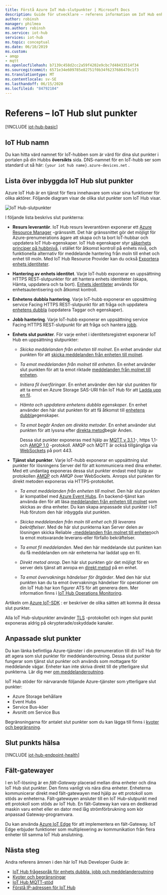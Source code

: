 ```yaml
---
title: Förstå Azure IoT Hub-slutpunkter | Microsoft Docs
description: Guide för utvecklare – referens information om IoT Hub enhets-och slut punkter som riktas mot slutanvändare.
author: robinsh
manager: philmea
ms.author: robinsh
ms.service: iot-hub
services: iot-hub
ms.topic: conceptual
ms.date: 06/10/2019
ms.custom:
- amqp
- mqtt
ms.openlocfilehash: b7139c458d2cc2a59f4202e9cbc7d48433514f34
ms.sourcegitcommit: 6571e34e609785e82751f0b34f6237686470c1f3
ms.translationtype: MT
ms.contentlocale: sv-SE
ms.lasthandoff: 06/15/2020
ms.locfileid: "84792104"
---
```

# <a name="reference---iot-hub-endpoints"></a>Referens – IoT Hub slut punkter

[!INCLUDE [iot-hub-basic](../../includes/iot-hub-basic-partial.md)]

## <a name="iot-hub-names"></a>IoT Hub namn

Du kan hitta värd namnet för IoT-hubben som är värd för dina slut punkter i portalen på din Hubbs **översikts** sida. DNS-namnet för en IoT-hubb ser som standard ut så här: `{your iot hub name}.azure-devices.net` .

## <a name="list-of-built-in-iot-hub-endpoints"></a>Lista över inbyggda IoT Hub slut punkter

Azure IoT Hub är en tjänst för flera innehavare som visar sina funktioner för olika aktörer. Följande diagram visar de olika slut punkter som IoT Hub visar.

![IoT Hub-slutpunkter](./media/iot-hub-devguide-endpoints/endpoints.png)

I följande lista beskrivs slut punkterna:

* **Resurs leverantör**. IoT Hub resurs leverantören exponerar ett [Azure Resource Manager](../azure-resource-manager/management/overview.md) -gränssnitt. Det här gränssnittet gör det möjligt för Azure-prenumerations ägare att skapa och ta bort IoT-hubbar och uppdatera IoT Hub-egenskaper. IoT Hub egenskaper styr [säkerhets principer på hubbnivå](iot-hub-devguide-security.md#access-control-and-permissions), i stället för åtkomst kontroll på enhets nivå, och funktionella alternativ för meddelande hantering från moln till enhet och enhet till moln. Med IoT Hub Resource Provider kan du också [Exportera enhets identiteter](iot-hub-devguide-identity-registry.md#import-and-export-device-identities).

* **Hantering av enhets identitet**. Varje IoT-hubb exponerar en uppsättning HTTPS REST-slutpunkter för att hantera enhets identiteter (skapa, Hämta, uppdatera och ta bort). [Enhets identiteter](iot-hub-devguide-identity-registry.md) används för enhetsautentisering och åtkomst kontroll.

* **Enhetens dubbla hantering**. Varje IoT-hubb exponerar en uppsättning service Facing HTTPS REST-slutpunkt för att fråga och uppdatera [enhetens dubbla](iot-hub-devguide-device-twins.md) (uppdatera Taggar och egenskaper).

* **Jobb hantering**. Varje IoT-hubb exponerar en uppsättning service Facing HTTPS REST-slutpunkt för att fråga och hantera [jobb](iot-hub-devguide-jobs.md).

* **Enhets slut punkter**. För varje enhet i identitetsregistret exponerar IoT Hub en uppsättning slutpunkter:

  * *Skicka meddelanden från enheten till molnet*. En enhet använder slut punkten för att [skicka meddelanden från enheten till molnet](iot-hub-devguide-messages-d2c.md).

  * *Ta emot meddelanden från molnet till enheten*. En enhet använder slut punkten för att ta emot riktade [meddelanden från molnet till enheten](iot-hub-devguide-messages-c2d.md).

  * *Initiera fil överföringar*. En enhet använder den här slut punkten för att ta emot en Azure Storage SAS-URI från IoT Hub för att [Ladda upp en fil](iot-hub-devguide-file-upload.md).

  * *Hämta och uppdatera enhetens dubbla egenskaper*. En enhet använder den här slut punkten för att få åtkomst till [enhetens dubbla](iot-hub-devguide-device-twins.md)egenskaper.

  * *Ta emot begär Anden om direkta metoder*. En enhet använder slut punkten för att lyssna efter [direkta metod](iot-hub-devguide-direct-methods.md)begär Anden.

    Dessa slut punkter exponeras med hjälp av [MQTT v 3.1.1](https://mqtt.org/)-, https 1,1-och [AMQP 1,0](https://www.amqp.org/) -protokoll. AMQP och MQTT är också tillgängliga via [WebSockets](https://tools.ietf.org/html/rfc6455) på port 443.

* **Tjänst slut punkter**. Varje IoT-hubb exponerar en uppsättning slut punkter för lösningens Server del för att kommunicera med dina enheter. Med ett undantag exponeras dessa slut punkter endast med hjälp av protokollen [AMQP](https://www.amqp.org/) och AMQP över WebSockets. Anrops slut punkten för direkt metoden exponeras via HTTPS-protokollet.
  
  * *Ta emot meddelanden från enheten till molnet*. Den här slut punkten är kompatibel med [Azure Event Hubs](https://azure.microsoft.com/documentation/services/event-hubs/). En backend-tjänst kan använda den för att läsa [meddelanden från enheten till molnet](iot-hub-devguide-messages-d2c.md) som skickas av dina enheter. Du kan skapa anpassade slut punkter i IoT Hub förutom den här inbyggda slut punkten.
  
  * *Skicka meddelanden från moln till enhet och få leverans bekräftelser*. Med de här slut punkterna kan Server delen av lösningen skicka Reliable [-meddelanden från molnet till enheten](iot-hub-devguide-messages-c2d.md)och ta emot motsvarande leverans-eller förfallo bekräftelser.
  
  * *Ta emot fil meddelanden*. Med den här meddelande slut punkten kan du få meddelanden om när enheterna har laddat upp en fil. 
  
  * *Direkt metod anrop*. Den här slut punkten gör det möjligt för en server dels tjänst att anropa en [direkt metod](iot-hub-devguide-direct-methods.md) på en enhet.
  
  * *Ta emot övervaknings händelser för åtgärder*. Med den här slut punkten kan du ta emot övervaknings händelser för operationer om din IoT Hub har kon figurer ATS för att generera dem. Mer information finns i [IoT Hub Operations Monitoring](iot-hub-operations-monitoring.md).

Artikeln om [Azure IoT-SDK](iot-hub-devguide-sdks.md) : er beskriver de olika sätten att komma åt dessa slut punkter.

Alla IoT Hub-slutpunkter använder [TLS](https://tools.ietf.org/html/rfc5246) -protokollet och ingen slut punkt exponeras aldrig på okrypterade/oskyddade kanaler.

## <a name="custom-endpoints"></a>Anpassade slut punkter

Du kan länka befintliga Azure-tjänster i din prenumeration till din IoT Hub för att agera som slut punkter för meddelanderoutning. Dessa slut punkter fungerar som tjänst slut punkter och används som mottagare för meddelande vägar. Enheter kan inte skriva direkt till de ytterligare slut punkterna. Lär dig mer [om meddelanderoutning](../iot-hub/iot-hub-devguide-messages-d2c.md).

IoT Hub stöder för närvarande följande Azure-tjänster som ytterligare slut punkter:

* Azure Storage behållare
* Event Hubs
* Service Bus-köer
* Avsnitt om Service Bus

Begränsningarna för antalet slut punkter som du kan lägga till finns i [kvoter och begränsning](iot-hub-devguide-quotas-throttling.md).

## <a name="endpoint-health"></a>Slut punkts hälsa

[!INCLUDE [iot-hub-endpoint-health](../../includes/iot-hub-include-endpoint-health.md)]

## <a name="field-gateways"></a>Fält-gatewayer

I en IoT-lösning är en *fält-Gateway* placerad mellan dina enheter och dina IoT Hub slut punkter. Den finns vanligt vis nära dina enheter. Enheterna kommunicerar direkt med fält-gatewayen med hjälp av ett protokoll som stöds av enheterna. Fält-gatewayen ansluter till en IoT Hub-slutpunkt med ett protokoll som stöds av IoT Hub. En fält-Gateway kan vara en dedikerad maskin varu enhet eller en dator med låg strömförbrukning som kör anpassad Gateway-programvara.

Du kan använda [Azure IoT Edge](/azure/iot-edge/) för att implementera en fält-Gateway. IoT Edge erbjuder funktioner som multiplexering av kommunikation från flera enheter till samma IoT Hub anslutning.

## <a name="next-steps"></a>Nästa steg

Andra referens ämnen i den här IoT Hub Developer Guide är:

* [IoT Hub frågespråk för enhets dubbla, jobb och meddelanderoutning](iot-hub-devguide-query-language.md)
* [Kvoter och begränsningar](iot-hub-devguide-quotas-throttling.md)
* [IoT Hub MQTT-stöd](iot-hub-mqtt-support.md)
* [Förstå IP-adressen för IoT Hub](iot-hub-understand-ip-address.md)